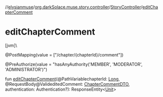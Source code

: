 //[elysianmuse](../../../index.md)/[org.darkSolace.muse.story.controller](../index.md)/[StoryController](index.md)/[editChapterComment](edit-chapter-comment.md)

# editChapterComment

[jvm]\

@PostMapping(value = [&quot;/chapter/{chapterId}/comment&quot;])

@PreAuthorize(value = &quot;hasAnyAuthority('MEMBER', 'MODERATOR', 'ADMINISTRATOR')&quot;)

fun [editChapterComment](edit-chapter-comment.md)(@PathVariablechapterId: [Long](https://kotlinlang.org/api/latest/jvm/stdlib/kotlin/-long/index.html), @RequestBody@ValideditedComment: [ChapterCommentDTO](../../org.darkSolace.muse.story.model.dto/-chapter-comment-d-t-o/index.md), authentication: Authentication?): ResponseEntity&lt;[Unit](https://kotlinlang.org/api/latest/jvm/stdlib/kotlin/-unit/index.html)&gt;
